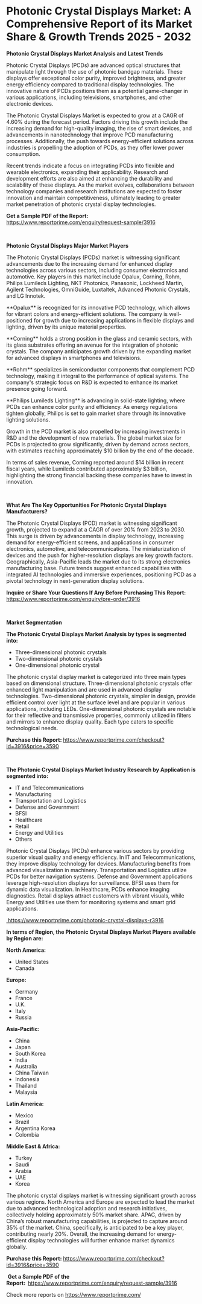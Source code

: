<p><h1>Photonic Crystal Displays Market: A Comprehensive Report of its Market Share & Growth Trends 2025 - 2032</h1></p><p><strong>Photonic Crystal Displays Market Analysis and Latest Trends</strong></p>
<p><p>Photonic Crystal Displays (PCDs) are advanced optical structures that manipulate light through the use of photonic bandgap materials. These displays offer exceptional color purity, improved brightness, and greater energy efficiency compared to traditional display technologies. The innovative nature of PCDs positions them as a potential game-changer in various applications, including televisions, smartphones, and other electronic devices.</p><p>The Photonic Crystal Displays Market is expected to grow at a CAGR of 4.60% during the forecast period. Factors driving this growth include the increasing demand for high-quality imaging, the rise of smart devices, and advancements in nanotechnology that improve PCD manufacturing processes. Additionally, the push towards energy-efficient solutions across industries is propelling the adoption of PCDs, as they offer lower power consumption.</p><p>Recent trends indicate a focus on integrating PCDs into flexible and wearable electronics, expanding their applicability. Research and development efforts are also aimed at enhancing the durability and scalability of these displays. As the market evolves, collaborations between technology companies and research institutions are expected to foster innovation and maintain competitiveness, ultimately leading to greater market penetration of photonic crystal display technologies.</p></p>
<p><strong>Get a Sample PDF of the Report:&nbsp;</strong> <a href="https://www.reportprime.com/enquiry/request-sample/3916?utm_campaign=2943&utm_medium=2&utm_source=Github&utm_content=ia&utm_term=18032025&utm_id=photonic-crystal-displays">https://www.reportprime.com/enquiry/request-sample/3916</a></p>
<p>&nbsp;</p>
<p><strong>Photonic Crystal Displays Major Market Players</strong></p>
<p><p>The Photonic Crystal Displays (PCDs) market is witnessing significant advancements due to the increasing demand for enhanced display technologies across various sectors, including consumer electronics and automotive. Key players in this market include Opalux, Corning, Rohm, Philips Lumileds Lighting, NKT Photonics, Panasonic, Lockheed Martin, Agilent Technologies, OmniGuide, Luxtaltek, Advanced Photonic Crystals, and LG Innotek.</p><p>**Opalux** is recognized for its innovative PCD technology, which allows for vibrant colors and energy-efficient solutions. The company is well-positioned for growth due to increasing applications in flexible displays and lighting, driven by its unique material properties.</p><p>**Corning** holds a strong position in the glass and ceramic sectors, with its glass substrates offering an avenue for the integration of photonic crystals. The company anticipates growth driven by the expanding market for advanced displays in smartphones and televisions.</p><p>**Rohm** specializes in semiconductor components that complement PCD technology, making it integral to the performance of optical systems. The company's strategic focus on R&D is expected to enhance its market presence going forward.</p><p>**Philips Lumileds Lighting** is advancing in solid-state lighting, where PCDs can enhance color purity and efficiency. As energy regulations tighten globally, Philips is set to gain market share through its innovative lighting solutions.</p><p>Growth in the PCD market is also propelled by increasing investments in R&D and the development of new materials. The global market size for PCDs is projected to grow significantly, driven by demand across sectors, with estimates reaching approximately $10 billion by the end of the decade.</p><p>In terms of sales revenue, Corning reported around $14 billion in recent fiscal years, while Lumileds contributed approximately $3 billion, highlighting the strong financial backing these companies have to invest in innovation.</p></p>
<p>&nbsp;</p>
<p><strong>What Are The Key Opportunities For Photonic Crystal Displays Manufacturers?</strong></p>
<p><p>The Photonic Crystal Displays (PCD) market is witnessing significant growth, projected to expand at a CAGR of over 20% from 2023 to 2030. This surge is driven by advancements in display technology, increasing demand for energy-efficient screens, and applications in consumer electronics, automotive, and telecommunications. The miniaturization of devices and the push for higher-resolution displays are key growth factors. Geographically, Asia-Pacific leads the market due to its strong electronics manufacturing base. Future trends suggest enhanced capabilities with integrated AI technologies and immersive experiences, positioning PCD as a pivotal technology in next-generation display solutions.</p></p>
<p><strong>Inquire or Share Your Questions If Any Before Purchasing This Report:</strong> <a href="https://www.reportprime.com/enquiry/pre-order/3916?utm_campaign=2943&utm_medium=2&utm_source=Github&utm_content=ia&utm_term=18032025&utm_id=photonic-crystal-displays">https://www.reportprime.com/enquiry/pre-order/3916</a></p>
<p>&nbsp;</p>
<p><strong>Market Segmentation</strong></p>
<p><strong>The Photonic Crystal Displays Market Analysis by types is segmented into:</strong></p>
<p><ul><li>Three-dimensional photonic crystals</li><li>Two-dimensional photonic crystals</li><li>One-dimensional photonic crystal</li></ul></p>
<p><p>The photonic crystal display market is categorized into three main types based on dimensional structure. Three-dimensional photonic crystals offer enhanced light manipulation and are used in advanced display technologies. Two-dimensional photonic crystals, simpler in design, provide efficient control over light at the surface level and are popular in various applications, including LEDs. One-dimensional photonic crystals are notable for their reflective and transmissive properties, commonly utilized in filters and mirrors to enhance display quality. Each type caters to specific technological needs.</p></p>
<p><strong>Purchase this Report:&nbsp;</strong><a href="https://www.reportprime.com/checkout?id=3916&price=3590&utm_campaign=2943&utm_medium=2&utm_source=Github&utm_content=ia&utm_term=18032025&utm_id=photonic-crystal-displays">https://www.reportprime.com/checkout?id=3916&price=3590</a></p>
<p>&nbsp;</p>
<p><strong>The Photonic Crystal Displays Market Industry Research by Application is segmented into:</strong></p>
<p><ul><li>IT and Telecommunications</li><li>Manufacturing</li><li>Transportation and Logistics</li><li>Defense and Government</li><li>BFSI</li><li>Healthcare</li><li>Retail</li><li>Energy and Utilities</li><li>Others</li></ul></p>
<p><p>Photonic Crystal Displays (PCDs) enhance various sectors by providing superior visual quality and energy efficiency. In IT and Telecommunications, they improve display technology for devices. Manufacturing benefits from advanced visualization in machinery. Transportation and Logistics utilize PCDs for better navigation systems. Defense and Government applications leverage high-resolution displays for surveillance. BFSI uses them for dynamic data visualization. In Healthcare, PCDs enhance imaging diagnostics. Retail displays attract customers with vibrant visuals, while Energy and Utilities use them for monitoring systems and smart grid applications.</p></p>
<p><a href="https://www.reportprime.com/photonic-crystal-displays-r3916?utm_campaign=2943&utm_medium=2&utm_source=Github&utm_content=ia&utm_term=18032025&utm_id=photonic-crystal-displays">&nbsp;https://www.reportprime.com/photonic-crystal-displays-r3916</a></p>
<p><strong>In terms of Region, the Photonic Crystal Displays Market Players available by Region are:</strong></p>
<p>
    <p> <strong> North America: </strong>
        <ul>
            <li>United States</li>
            <li>Canada</li>
        </ul>
        </p> 
    <p> <strong> Europe: </strong>
        <ul>
            <li>Germany</li>
            <li>France</li>
            <li>U.K.</li>
            <li>Italy</li>
            <li>Russia</li>
        </ul>
        </p> 
    <p> <strong> Asia-Pacific: </strong>
        <ul>
            <li>China</li>
            <li>Japan</li>
            <li>South Korea</li>
            <li>India</li>
            <li>Australia</li>
            <li>China Taiwan</li>
            <li>Indonesia</li>
            <li>Thailand</li>
            <li>Malaysia</li>
        </ul>
        </p> 
    <p> <strong> Latin America: </strong>
        <ul>
            <li>Mexico</li>
            <li>Brazil</li>
            <li>Argentina Korea</li>
            <li>Colombia</li>
        </ul>
        </p> 
    <p> <strong> Middle East & Africa: </strong>
        <ul>
            <li>Turkey</li>
            <li>Saudi</li>
            <li>Arabia</li>
            <li>UAE</li>
            <li>Korea</li>
        </ul>
    </p>
    </p>
<p><p>The photonic crystal displays market is witnessing significant growth across various regions. North America and Europe are expected to lead the market due to advanced technological adoption and research initiatives, collectively holding approximately 50% market share. APAC, driven by China’s robust manufacturing capabilities, is projected to capture around 35% of the market. China, specifically, is anticipated to be a key player, contributing nearly 20%. Overall, the increasing demand for energy-efficient display technologies will further enhance market dynamics globally.</p></p>
<p><strong>Purchase this Report: </strong><a href="https://www.reportprime.com/checkout?id=3916&price=3590&utm_campaign=2943&utm_medium=2&utm_source=Github&utm_content=ia&utm_term=18032025&utm_id=photonic-crystal-displays">https://www.reportprime.com/checkout?id=3916&price=3590</a></p>
<p>&nbsp;<strong>Get a Sample PDF of the Report:&nbsp;&nbsp;</strong><a href="https://www.reportprime.com/enquiry/request-sample/3916?utm_campaign=2943&utm_medium=2&utm_source=Github&utm_content=ia&utm_term=18032025&utm_id=photonic-crystal-displays">https://www.reportprime.com/enquiry/request-sample/3916</a></p>
<p><strong></strong></p>
<p>Check more reports on <a href="https://www.reportprime.com/?utm_campaign=2943&utm_medium=2&utm_source=Github&utm_content=ia&utm_term=18032025&utm_id=photonic-crystal-displays">https://www.reportprime.com/</a></p>